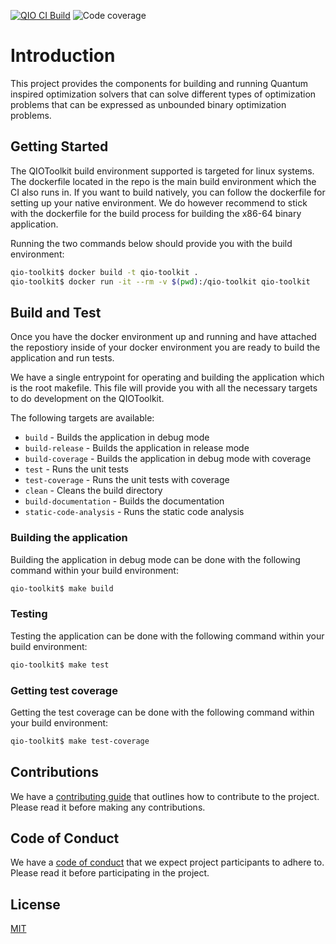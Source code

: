 [![QIO CI Build](https://github.com/QIOToolkit/QIOToolkit/actions/workflows/qio-toolkit-ci-integration.yaml/badge.svg?branch=feature%2Fci-workflow-integration)](https://github.com/QIOToolkit/QIOToolkit/actions/workflows/qio-toolkit-ci-integration.yaml)
![Code coverage](https://img.shields.io/endpoint?url=https://gist.githubusercontent.com/DennisJensen-KPMG/fba0eacadbe787c890db8a8288ff9bd5/raw/qiotoolkit-coverage.json)

# Introduction

This project provides the components for building and running Quantum inspired optimization solvers that can solve different types of optimization problems that can be expressed as unbounded binary optimization problems.  

## Getting Started

The QIOToolkit build environment supported is targeted for linux systems. The
dockerfile located in the repo is the main build environment which the CI also
runs in. If you want to build natively, you can follow the dockerfile for
setting up your native environment. We do however recommend to stick with the
dockerfile for the build process for building the x86-64 binary application.

Running the two commands below should provide you with the build environment:

```bash
qio-toolkit$ docker build -t qio-toolkit .
qio-toolkit$ docker run -it --rm -v $(pwd):/qio-toolkit qio-toolkit
```

## Build and Test

Once you have the docker environment up and running and have attached the
repostiory inside of your docker environment you are ready to build the application and run tests.

We have a single entrypoint for operating and building the application which is
the root makefile. This file will provide you with all the necessary targets to
do development on the QIOToolkit.

The following targets are available:

* `build` - Builds the application in debug mode
* `build-release` - Builds the application in release mode
* `build-coverage` - Builds the application in debug mode with coverage
* `test` - Runs the unit tests
* `test-coverage` - Runs the unit tests with coverage
* `clean` - Cleans the build directory
* `build-documentation` - Builds the documentation
* `static-code-analysis` - Runs the static code analysis

### Building the application

Building the application in debug mode can be done with the following command
within your build environment:

```bash
qio-toolkit$ make build
```

### Testing

Testing the application can be done with the following command within your build
environment:

```bash
qio-toolkit$ make test
```

### Getting test coverage

Getting the test coverage can be done with the following command within your
build environment:

```bash
qio-toolkit$ make test-coverage
```

## Contributions

We have a [contributing guide](./doc/CONTRIBUTING.md) that outlines how to
contribute to the project. Please read it before making any contributions.

## Code of Conduct

We have a [code of conduct](./doc/CODE_OF_CONDUCT.md) that we expect project
participants to adhere to. Please read it before participating in the project.

## License

[MIT](https://choosealicense.com/licenses/mit/)
